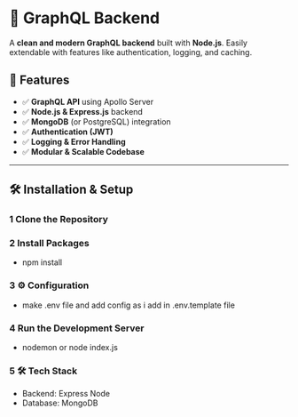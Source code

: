# 🚀 GraphQL Backend

A **clean and modern GraphQL backend** built with **Node.js**. Easily extendable with features like authentication, logging, and caching.

## 📌 Features
- ✅ **GraphQL API** using Apollo Server  
- ✅ **Node.js & Express.js** backend  
- ✅ **MongoDB** (or PostgreSQL) integration  
- ✅ **Authentication (JWT)**  
- ✅ **Logging & Error Handling**  
- ✅ **Modular & Scalable Codebase**  

---

## 🛠️ Installation & Setup  

### 1 Clone the Repository 

### 2 Install Packages

- npm install

### 3 ⚙️ Configuration

- make .env file and add config as i add in .env.template file

### 4 Run the Development Server

- nodemon or node index.js

### 5 🛠️ Tech Stack

- Backend: Express Node
- Database: MongoDB
